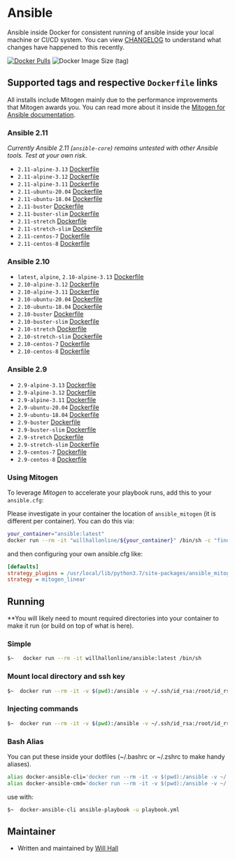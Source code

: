 # Ansible

Ansible inside Docker for consistent running of ansible inside your local machine or CI/CD system. You can view [CHANGELOG](https://github.com/willhallonline/docker-ansible/blob/master/CHANGELOG.md) to understand what changes have happened to this recently.

[![Docker Pulls](https://img.shields.io/docker/pulls/willhallonline/ansible.svg "Docker Pulls")][hub] ![Docker Image Size (tag)](https://img.shields.io/docker/image-size/willhallonline/ansible/latest)

## Supported tags and respective ```Dockerfile``` links

All installs include Mitogen mainly due to the performance improvements that Mitogen awards you. You can read more about it inside the [Mitogen for Ansible documentation](https://mitogen.readthedocs.io/en/stable/ansible.html).

### Ansible 2.11

*Currently Ansible 2.11 (`ansible-core`) remains untested with other Ansible tools. Test at your own risk.*

* `2.11-alpine-3.13` [Dockerfile](https://github.com/willhallonline/docker-ansible/blob/master/ansible211/alpine313/Dockerfile)
* `2.11-alpine-3.12` [Dockerfile](https://github.com/willhallonline/docker-ansible/blob/master/ansible211/alpine312/Dockerfile)
* `2.11-alpine-3.11` [Dockerfile](https://github.com/willhallonline/docker-ansible/blob/master/ansible211/alpine311/Dockerfile)
* `2.11-ubuntu-20.04` [Dockerfile](https://github.com/willhallonline/docker-ansible/blob/master/ansible211/ubuntu2004/Dockerfile)
* `2.11-ubuntu-18.04` [Dockerfile](https://github.com/willhallonline/docker-ansible/blob/master/ansible211/ubuntu1804/Dockerfile)
* `2.11-buster` [Dockerfile](https://github.com/willhallonline/docker-ansible/blob/master/ansible211/debian-buster/Dockerfile)
* `2.11-buster-slim` [Dockerfile](https://github.com/willhallonline/docker-ansible/blob/master/ansible211/debian-buster-slim/Dockerfile)
* `2.11-stretch` [Dockerfile](https://github.com/willhallonline/docker-ansible/blob/master/ansible211/debian-stretch/Dockerfile)
* `2.11-stretch-slim` [Dockerfile](https://github.com/willhallonline/docker-ansible/blob/master/ansible211/debian-stretch-slim/Dockerfile)
* `2.11-centos-7` [Dockerfile](https://github.com/willhallonline/docker-ansible/blob/master/ansible211/centos7/Dockerfile)
* `2.11-centos-8` [Dockerfile](https://github.com/willhallonline/docker-ansible/blob/master/ansible211/centos8/Dockerfile)

### Ansible 2.10

* `latest`, `alpine`, `2.10-alpine-3.13` [Dockerfile](https://github.com/willhallonline/docker-ansible/blob/master/ansible210/alpine313/Dockerfile)
* `2.10-alpine-3.12` [Dockerfile](https://github.com/willhallonline/docker-ansible/blob/master/ansible210/alpine312/Dockerfile)
* `2.10-alpine-3.11` [Dockerfile](https://github.com/willhallonline/docker-ansible/blob/master/ansible210/alpine311/Dockerfile)
* `2.10-ubuntu-20.04` [Dockerfile](https://github.com/willhallonline/docker-ansible/blob/master/ansible210/ubuntu2004/Dockerfile)
* `2.10-ubuntu-18.04` [Dockerfile](https://github.com/willhallonline/docker-ansible/blob/master/ansible210/ubuntu1804/Dockerfile)
* `2.10-buster` [Dockerfile](https://github.com/willhallonline/docker-ansible/blob/master/ansible210/debian-buster/Dockerfile)
* `2.10-buster-slim` [Dockerfile](https://github.com/willhallonline/docker-ansible/blob/master/ansible210/debian-buster-slim/Dockerfile)
* `2.10-stretch` [Dockerfile](https://github.com/willhallonline/docker-ansible/blob/master/ansible210/debian-stretch/Dockerfile)
* `2.10-stretch-slim` [Dockerfile](https://github.com/willhallonline/docker-ansible/blob/master/ansible210/debian-stretch-slim/Dockerfile)
* `2.10-centos-7` [Dockerfile](https://github.com/willhallonline/docker-ansible/blob/master/ansible210/centos7/Dockerfile)
* `2.10-centos-8` [Dockerfile](https://github.com/willhallonline/docker-ansible/blob/master/ansible210/centos8/Dockerfile)

### Ansible 2.9

* `2.9-alpine-3.13` [Dockerfile](https://github.com/willhallonline/docker-ansible/blob/master/ansible29/alpine313/Dockerfile)
* `2.9-alpine-3.12` [Dockerfile](https://github.com/willhallonline/docker-ansible/blob/master/ansible29/alpine312/Dockerfile)
* `2.9-alpine-3.11` [Dockerfile](https://github.com/willhallonline/docker-ansible/blob/master/ansible29/alpine311/Dockerfile)
* `2.9-ubuntu-20.04` [Dockerfile](https://github.com/willhallonline/docker-ansible/blob/master/ansible29/ubuntu2004/Dockerfile)
* `2.9-ubuntu-18.04` [Dockerfile](https://github.com/willhallonline/docker-ansible/blob/master/ansible29/ubuntu1804/Dockerfile)
* `2.9-buster` [Dockerfile](https://github.com/willhallonline/docker-ansible/blob/master/ansible29/debian-buster/Dockerfile)
* `2.9-buster-slim` [Dockerfile](https://github.com/willhallonline/docker-ansible/blob/master/ansible29/debian-buster-slim/Dockerfile)
* `2.9-stretch` [Dockerfile](https://github.com/willhallonline/docker-ansible/blob/master/ansible29/debian-stretch/Dockerfile)
* `2.9-stretch-slim` [Dockerfile](https://github.com/willhallonline/docker-ansible/blob/master/ansible29/debian-stretch-slim/Dockerfile)
* `2.9-centos-7` [Dockerfile](https://github.com/willhallonline/docker-ansible/blob/master/ansible29/centos7/Dockerfile)
* `2.9-centos-8` [Dockerfile](https://github.com/willhallonline/docker-ansible/blob/master/ansible29/centos7/Dockerfile)

### Using Mitogen

To leverage *Mitogen* to accelerate your playbook runs, add this to your ```ansible.cfg```:

Please investigate in your container the location of `ansible_mitogen` (it is different per container). You can do this via:

```bash
your_container="ansible:latest"
docker run --rm -it "willhallonline/${your_container}" /bin/sh -c "find / -type d | grep "ansible_mitogen/plugins" | sort | head -n 1"
```

and then configuring your own ansible.cfg like:

```ini
[defaults]
strategy_plugins = /usr/local/lib/python3.7/site-packages/ansible_mitogen/plugins/
strategy = mitogen_linear
```

## Running

**You will likely need to mount required directories into your container to make it run (or build on top of what is here).

### Simple

```bash
$~   docker run --rm -it willhallonline/ansible:latest /bin/sh
```

### Mount local directory and ssh key

```bash
$~  docker run --rm -it -v $(pwd):/ansible -v ~/.ssh/id_rsa:/root/id_rsa willhallonline/ansible:latest /bin/sh
```

### Injecting commands

```bash
$~  docker run --rm -it -v $(pwd):/ansible -v ~/.ssh/id_rsa:/root/id_rsa willhallonline/ansible:latest ansible-playbook playbook.yml
```

### Bash Alias

You can put these inside your dotfiles (~/.bashrc or ~/.zshrc to make handy aliases).

```bash
alias docker-ansible-cli='docker run --rm -it -v $(pwd):/ansible -v ~/.ssh/id_rsa:/root/.ssh/id_rsa --workdir=/ansible willhallonline/ansible:latest /bin/sh'
alias docker-ansible-cmd='docker run --rm -it -v $(pwd):/ansible -v ~/.ssh/id_rsa:/root/.ssh/id_rsa --workdir=/ansible willhallonline/ansible:latest '
```

use with:

```bash
$~  docker-ansible-cli ansible-playbook -u playbook.yml
```

## Maintainer

* Written and maintained by [Will Hall](https://www.willhallonline.co.uk)

[hub]: https://hub.docker.com/r/willhallonline/ansible
[microbadger]: https://microbadger.com/images/willhallonline/ansible
